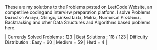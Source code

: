 These are my solutions to the Problems posted on LeetCode Website, an competitive coding and interview preparation platform. 
I solve Problems based on Arrays, Strings, Linked Lists, Matrix, Numerical Problems, Backtracking and other Data Structures and Algorithms based problems here.

| Currently Solved Problems : 123
| Best Solutions : 118 / 123
| Difficulty Distribution : 
                             Easy = 60
                           | Medium = 59
                           | Hard = 4 | 
 
